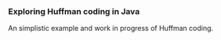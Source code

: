 
### Exploring Huffman coding in Java

An simplistic example and work in progress of Huffman coding.